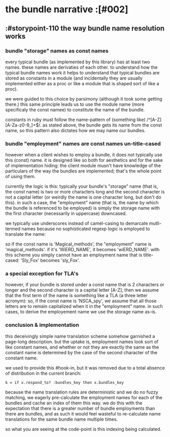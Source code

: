 # the bundle narrative :[#002]


## :#storypoint-110 the way bundle name resolution works

### bundle "storage" names as const names

every typical bundle (as implemented by this library) has at least two names.
these names are derivaties of each other. to understand how the typical bundle
names work it helps to understand that typical bundles are stored as
constants in a module (and incidentally they are usually implemented either as
a proc or like a module that is shaped sort of like a proc).

we were guided to this choice by parsimony (although it took some getting
there.) this same principle leads us to use the module name (more specificaly
the const namee) to constitute the name of the bundle.

constants in ruby must follow the name-pattern of (something like)
/^[A-Z][A-Za-z0-9_]+$/. as stated above, the bundle gets its name from the
const name, so this pattern also dictates how we may name our bundles.

### bundle "employment" names are const names un-title-cased

however when a client wishes to employ a bundle, it does not typically use
this (const) name. it is designed like so both for aesthetics and for the
sake of implementation hiding: the client module musn't have knowledge of the
particulars of the way the bundles are implemented; that's the whole point of
using them.

currently the logic is this: typically your bundle's "storage" name (that is,
the const name) is two or more characters long and the second character is not
a capital letter (or weirdly the name is one character long, but don't do
this). in such a case, the "employment" name (that is, the name by which the
bundle is referenced to be employed) is simply the storage name with the
first character (necessarily in uppercase) downcased.

we typically use underscores instead of camel-casing to demarcate mutli-termed
names because no sophisticated regexp logic is employed to translate the
name:

so if the const name is 'Magical_methods', the "employment" name is
'magical_methods'. if it's 'WiERD_NAME', it becomes 'wiERD_NAME'. with this
scheme you simply cannot have an employment name that is title-cased:
'Sly_Fox' becomes 'sly_Fox'.

### a special exception for TLA's

however, if your bundle is stored under a const name that is 2 characters or
longer and the second character is a capital letter [A-Z], then we assume that
the first term of the name is something like a TLA (a three letter acronym):
so, if the const name is 'NSCA_spy', we assume that all those letters are to
remain capitalized when it in the "employment" name. in such cases, to derive
the employement name we use the storage name as-is.

### conclusion & implementation

this deceivingly simple name translation scheme somehow garnished a page-long
description. but the uptake is, employment names look sort of like constant
names, and whether or not they are exactly the same as the constant name is
determined by the case of the second character of the constant name.

we used to provide this #hook-in, but it was removed due to a total absence of
distribution in the current branch:

    k = if x.respond_to? :bundles_key then x.bundles_key

because the name translation rules are deterministic and we do no fuzzy
matching, we eagerly pre-calculate the employment names for each of the
bundles and cache an index of them this way. we do this with the expectation
that there is a greater number of bundle employments than there are bundles,
and as such it would feel wasteful to re-calculate name translations for the
same bundle name multiple times.

so what you are seeing at the code-point is this indexing being calculated.
